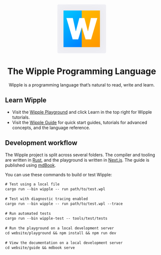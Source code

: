 <p align="center">
  <img src="website/home/images/logo.svg">
</p>

<h1 align="center">
  The Wipple Programming Language
</h1>

<p align="center">
  Wipple is a programming language that’s natural to read, write and learn.
</p>

## Learn Wipple

-   Visit the [Wipple Playground](https://playground.wipple.dev) and click Learn in the top right for Wipple tutorials.
-   Visit the [Wipple Guide](https://guide.wipple.dev) for quick start guides, tutorials for advanced concepts, and the language reference.

## Development workflow

The Wipple project is split across several folders. The compiler and tooling are written in [Rust](https://rust-lang.org), and the playground is written in [Next.js](https://nextjs.org). The guide is published using [mdBook](https://github.com/rust-lang/mdBook).

You can use these commands to build or test Wipple:

```shell
# Test using a local file
cargo run --bin wipple -- run path/to/test.wpl

# Test with diagnostic tracing enabled
cargo run --bin wipple -- run path/to/test.wpl --trace

# Run automated tests
cargo run --bin wipple-test -- tools/test/tests

# Run the playground on a local development server
cd website/playground && npm install && npm run dev

# View the documentation on a local development server
cd website/guide && mdbook serve
```
